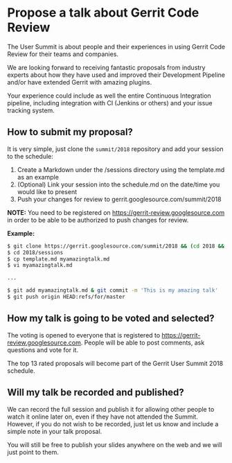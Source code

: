 # Propose a talk about Gerrit Code Review

The User Summit is about people and their experiences
in using Gerrit Code Review for their teams and companies.

We are looking forward to receiving fantastic proposals from industry
experts about how they have used and improved their Development
Pipeline and/or have extended Gerrit with amazing plugins.

Your experience could include as well the entire Continuous
Integration pipeline, including integration with CI (Jenkins or others)
and your issue tracking system.

## How to submit my proposal?

It is very simple, just clone the ```summit/2018``` repository and add your session
to the schedule:

1. Create a Markdown under the /sessions directory using the template.md as an example
2. (Optional) Link your session into the schedule.md on the date/time you would like to present
3. Push your changes for review to gerrit.googlesource.com/summit/2018

__NOTE:__ You need to be registered on https://gerrit-review.googlesource.com in order
to be able to be authorized to push changes for review.

**Example:**

```bash
$ git clone https://gerrit.googlesource.com/summit/2018 && (cd 2018 && curl -Lo `git rev-parse --git-dir`/hooks/commit-msg https://gerrit-review.googlesource.com/tools/hooks/commit-msg ; chmod +x `git rev-parse --git-dir`/hooks/commit-msg)
$ cd 2018/sessions
$ cp template.md myamazingtalk.md
$ vi myamazingtalk.md

...

$ git add myamazingtalk.md & git commit -m 'This is my amazing talk'
$ git push origin HEAD:refs/for/master
```

## How my talk is going to be voted and selected?

The voting is opened to everyone that is registered to
https://gerrit-review.googlesource.com.
People will be able to post comments, ask questions and vote for it.

The top 13 rated proposals will become part of the Gerrit User Summit 2018
schedule.

## Will my talk be recorded and published?

We can record the full session and publish it for allowing other people
to watch it online later on, even if they have not attended the Summit.
However, if you do not wish to be recorded, just let us know and include
a simple note in your talk proposal.

You will still be free to publish your slides anywhere on the web
and we will just point to them.
